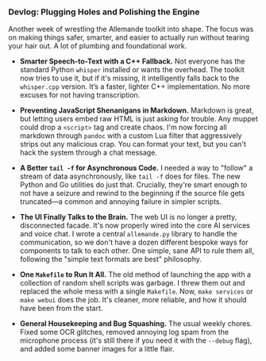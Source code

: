 ### **Devlog: Plugging Holes and Polishing the Engine**

Another week of wrestling the Allemande toolkit into shape. The focus was on making things safer, smarter, and easier to actually run without tearing your hair out. A lot of plumbing and foundational work.

*   **Smarter Speech-to-Text with a C++ Fallback.**
	Not everyone has the standard Python `whisper` installed or wants the overhead. The toolkit now tries to use it, but if it's missing, it intelligently falls back to the `whisper.cpp` version. It’s a faster, lighter C++ implementation. No more excuses for not having transcription.

*   **Preventing JavaScript Shenanigans in Markdown.**
	Markdown is great, but letting users embed raw HTML is just asking for trouble. Any muppet could drop a `<script>` tag and create chaos. I'm now forcing all markdown through `pandoc` with a custom Lua filter that aggressively strips out any malicious crap. You can format your text, but you can't hack the system through a chat message.

*   **A Better `tail -f` for Asynchronous Code.**
	I needed a way to "follow" a stream of data asynchronously, like `tail -f` does for files. The new Python and Go utilities do just that. Crucially, they're smart enough to not have a seizure and rewind to the beginning if the source file gets truncated—a common and annoying failure in simpler scripts.

*   **The UI Finally Talks to the Brain.**
	The web UI is no longer a pretty, disconnected facade. It's now properly wired into the core AI services and voice chat. I wrote a central `allemande.py` library to handle the communication, so we don't have a dozen different bespoke ways for components to talk to each other. One simple, sane API to rule them all, following the "simple text formats are best" philosophy.

*   **One `Makefile` to Run It All.**
	The old method of launching the app with a collection of random shell scripts was garbage. I threw them out and replaced the whole mess with a single `Makefile`. Now, `make services` or `make webui` does the job. It's cleaner, more reliable, and how it should have been from the start.

*   **General Housekeeping and Bug Squashing.**
	The usual weekly chores. Fixed some OCR glitches, removed annoying log spam from the microphone process (it's still there if you need it with the `--debug` flag), and added some banner images for a little flair.
